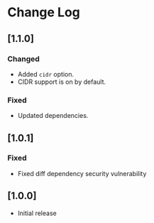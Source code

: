# Change Log

## [1.1.0]

### Changed
- Added `cidr` option.
- CIDR support is on by default.

### Fixed
- Updated dependencies.


## [1.0.1]

### Fixed
- Fixed diff dependency security vulnerability


## [1.0.0]

- Initial release
